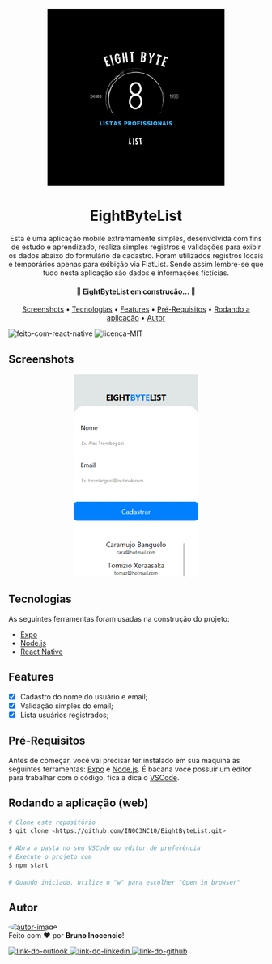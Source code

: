 <!-- Logo -->
<p align="center">
  <img height="350" alt="eight-byte-list-logo" title="EightByteList" src="./assets/icon.png" />
</p>

<!-- Título&Descrição -->
<h1 align="center" id="title">EightByteList</h1>
<p align="center">Esta é uma aplicação mobile extremamente simples, desenvolvida com fins de estudo e aprendizado, realiza simples registros e validações para exibir os dados abaixo do formulário de cadastro. Foram utilizados registros locais e temporários apenas para exibição via FlatList. Sendo assim lembre-se que tudo nesta aplicação são dados e informações fictícias.</p>

<!-- Estado da aplicação -->
<h4 align="center"> 
	🚧  EightByteList em construção...  🚧
</h4>

<!-- Menu -->
<p align="center">
	<a href="#screenshots">Screenshots</a> • 
	<a href="#tecnologias">Tecnologias</a> • 
	<a href="#features">Features</a> •
	<a href="#pre">Pré-Requisitos</a> • 
	<a href="#run">Rodando a aplicação</a> • 
	<a href="#autor">Autor</a>
</p>
<!-- Shield -->
<p>
	<img src="https://img.shields.io/badge/Made%20with-React Native-00599C?style=for-the-badge&logo=react" title="Feito com React Native" alt="feito-com-react-native"></img>
	<img src="https://img.shields.io/badge/License-MIT-green?style=for-the-badge" title="Licença MIT" alt="licença-MIT"></img>
</p>

<!-- Screenshots -->
<h2 align="left" id="screenshots">Screenshots</h2>
<p align="center">
  <img height="400" alt="screenshot" title="Screenshot" src="./assets/screenshot.png" />
</p>

<!-- Features -->
<h2 align="left" id="tecnologias">Tecnologias</h2>

As seguintes ferramentas foram usadas na construção do projeto:

- [Expo](https://expo.io/)
- [Node.js](https://nodejs.org/en/)
- [React Native](https://reactnative.dev/)

<!-- Features -->
<h2 align="left" id="features">Features</h2>

- [x] Cadastro do nome do usuário e email;
- [x] Validação simples do email;
- [x] Lista usuários registrados;

<!-- Pré-Requisitos -->
<h2 align="left" id="pre">Pré-Requisitos</h2>

Antes de começar, você vai precisar ter instalado em sua máquina as seguintes ferramentas:
[Expo](https://docs.expo.dev/get-started/installation/) e [Node.js](https://nodejs.org/en/). É bacana você possuir um editor para trabalhar com o código, fica a dica o [VSCode](https://code.visualstudio.com/).

<!-- Executando o app -->
<h2 align="left" id="run">Rodando a aplicação (web)</h2>

```bash
# Clone este repositório
$ git clone <https://github.com/IN0C3NC10/EightByteList.git>

# Abra a pasta no seu VSCode ou editor de preferência
# Execute o projeto com
$ npm start

# Quando iniciado, utilize o "w" para escolher "Open in browser"
```
<!-- Autor -->
<h2 align="left" id="autor">Autor</h2>
<p>
	<a href="https://github.com/IN0C3NC10">
		<img style="border-radius: 50%;" src="https://avatars.githubusercontent.com/u/73368174?v=4" width="100px;" alt="autor-image"/>
	</a>
	<br />
	Feito com ❤️ por <strong>Bruno Inocencio</strong>!
</p>

<p align="left">
  <!-- Outlook -->
  <a href="mailto:bruno.inocencio@fatec.sp.gov.br" alt="Outlook" target="_blank">
    <img height="30" src="https://img.shields.io/badge/Outlook-0078D4?style=for-the-badge&logo=microsoft-outlook&logoColor=white" title="Outlook" alt="link-do-outlook" />
  </a>
  <!-- Linkedin -->
  <a href="https://cutt.ly/nQlVjQV" alt="Linkedin" target="_blank">
    <img height="30" src="https://img.shields.io/badge/-LinkedIn-%230077B5?style=for-the-badge&logo=linkedin&logoColor=white" title="Linkedin" alt="link-do-linkedin" />
  </a>
  <!-- GitHub -->
  <a href="https://github.com/IN0C3NC10" alt="GitHub" target="_blank">
    <img height="31" src="https://img.shields.io/badge/GitHub-100000?style=for-the-badge&logo=github&logoColor=white" title="GitHub" alt="link-do-github" />
  </a>
</p>
